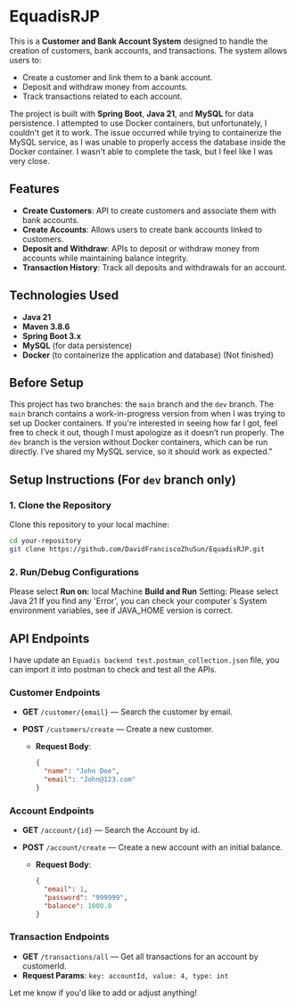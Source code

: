 # EquadisRJP

This is a **Customer and Bank Account System** designed to handle the creation of customers, bank accounts, and transactions. The system allows users to:
- Create a customer and link them to a bank account.
- Deposit and withdraw money from accounts.
- Track transactions related to each account.

The project is built with **Spring Boot**, **Java 21**, and **MySQL** for data persistence. I attempted to use Docker containers, but unfortunately, I couldn't get it to work. The issue occurred while trying to containerize the MySQL service, as I was unable to properly access the database inside the Docker container. I wasn't able to complete the task, but I feel like I was very close.

## Features
- **Create Customers**: API to create customers and associate them with bank accounts.
- **Create Accounts**: Allows users to create bank accounts linked to customers.
- **Deposit and Withdraw**: APIs to deposit or withdraw money from accounts while maintaining balance integrity.
- **Transaction History**: Track all deposits and withdrawals for an account.

## Technologies Used
- **Java 21**
- **Maven 3.8.6**
- **Spring Boot 3.x**
- **MySQL** (for data persistence)
- **Docker** (to containerize the application and database) (Not finished)

## Before Setup
This project has two branches: the `main` branch and the `dev` branch. The `main` branch contains a work-in-progress version from when I was trying to set up Docker containers. If you're interested in seeing how far I got, feel free to check it out, though I must apologize as it doesn’t run properly. The `dev` branch is the version without Docker containers, which can be run directly. I’ve shared my MySQL service, so it should work as expected."

## Setup Instructions (For `dev` branch only)

### 1. Clone the Repository
Clone this repository to your local machine:
```bash
cd your-repository
git clone https://github.com/DavidFranciscoZhuSun/EquadisRJP.git
```

### 2. Run/Debug Configurations
Please select **Run on:** local Machine
**Build and Run** Setting: Please select Java 21
If you find any 'Error', you can check your computer`s System environment variables, see if JAVA_HOME version is correct.

## API Endpoints
I have update an `Equadis backend test.postman_collection.json` file, you can import it into postman to check and test all the APIs.

### Customer Endpoints
- **GET** `/customer/{email}` — Search the customer by email.

- **POST** `/customers/create` — Create a new customer.
  - **Request Body**:
    ```json
    {
      "name": "John Doe",
      "email": "John@123.com"
    }
    ```

### Account Endpoints
- **GET** `/account/{id}` — Search the Account by id.

- **POST** `/account/create` — Create a new account with an initial balance.
  - **Request Body**:
    ```json
    {
      "email": 1,
      "password": "999999",
      "balance": 1000.0
    }
    ```

### Transaction Endpoints
- **GET** `/transactions/all` — Get all transactions for an account by customerId.
- **Request Params**:
    `key: accountId, value: 4, type: int`


Let me know if you'd like to add or adjust anything!

